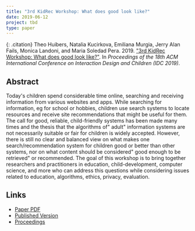 ```yaml
---
title: "3rd KidRec Workshop: What does good look like?"
date: 2019-06-12
project: tbd
type: paper
---
```



{: .citation}
Theo Huibers, Natalia Kucirkova, Emiliana Murgia, Jerry Alan Fails, Monica Landoni, and Maria Soledad Pera. 2019. ["3rd KidRec Workshop: What does good look like?"](#). In <cite>Proceedings of the 18th ACM International Conference on Interaction Design and Children (IDC 2019)</cite>.

## Abstract

Today's children spend considerable time online, searching and receiving information from various websites and apps. While searching for information, eg for school or hobbies, children use search systems to locate resources and receive site recommendations that might be useful for them. The call for good, reliable, child-friendly systems has been made many times and the thesis that the algorithms of" adult" information systems are not necessarily suitable or fair for children is widely accepted. However, there is still no clear and balanced view on what makes one search/recommendation system for children good or better than other systems, nor on what content should be considered" good enough to be retrieved" or recommended. The goal of this workshop is to bring together researchers and practitioners in education, child-development, computer science, and more who can address this questions while considering issues related to education, algorithms, ethics, privacy, evaluation.

## Links

* [Paper PDF](https://scholarworks.boisestate.edu/cgi/viewcontent.cgi?article=1210&context=cs_facpubs)
* [Published Version](http://idc.acm.org/2019)
* [Proceedings](https://dl.acm.org/citation.cfm?id=3325162)
